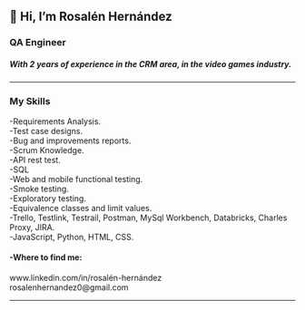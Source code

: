 <div><h2> 👋 Hi, I’m Rosalén Hernández </h2>
 <h3> QA Engineer </h3>
 <h5>With 2 years of experience in the CRM area, in the video games industry.</h5>
</div>
<hr>

<h3></h3>
<h3>My Skills</h3>
-Requirements Analysis.<br>
-Test case designs.<br>
-Bug and improvements reports.<br>
-Scrum Knowledge.<br>
-API rest test.<br>
-SQL<br>
-Web and mobile functional testing.<br>
-Smoke testing.<br>
-Exploratory testing.<br>
-Equivalence classes and limit values.<br>
-Trello, Testlink, Testrail, Postman, MySql Workbench, Databricks, Charles Proxy, JIRA.<br>
-JavaScript, Python, HTML, CSS.





<h4>-Where to find me:</h4>
www.linkedin.com/in/rosalén-hernández<br> 
rosalenhernandez0@gmail.com
<hr>



<!---
rochi25/rochi25 is a ✨ special ✨ repository because its `README.md` (this file) appears on your GitHub profile.
You can click the Preview link to take a look at your changes.
--->
